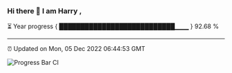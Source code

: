 ### Hi there 👋 I am Harry , 

⏳ Year progress { ███████████████████████████▁▁▁ } 92.68 %

---

⏰ Updated on Mon, 05 Dec 2022 06:44:53 GMT

![Progress Bar CI](https://github.com/duykhang68/duykhang68/workflows/Progress%20Bar%20CI/badge.svg)
